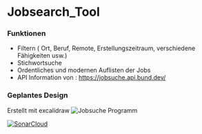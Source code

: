# Jobsearch_Tool

### Funktionen

- Filtern ( Ort, Beruf, Remote, Erstellungszeitraum, verschiedene Fähigkeiten usw.)
- Stichwortsuche
- Ordentliches und modernen Auflisten der Jobs
- API Information von : https://jobsuche.api.bund.dev/

### Geplantes Design
Erstellt mit excalidraw
![Jobsuche Programm](https://user-images.githubusercontent.com/80986213/217220687-eaf8d3b9-d005-4982-8866-5f7a2787d8ce.png)


[![SonarCloud](https://sonarcloud.io/images/project_badges/sonarcloud-orange.svg)](https://sonarcloud.io/summary/new_code?id=davidebschke_Jobsearch_Tool_backend)
